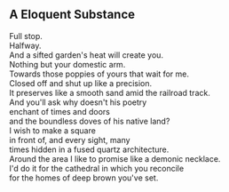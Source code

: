 A Eloquent Substance
--------------------
Full stop.  
Halfway.  
And a sifted garden's heat will create you.  
Nothing but your domestic arm.  
Towards those poppies of yours that wait for me.  
Closed off and shut up like a precision.  
It preserves like a smooth sand amid the railroad track.  
And you'll ask why doesn't his poetry  
enchant of times and doors  
and the boundless doves of his native land?  
I wish to make a square  
in front of, and every sight, many  
times hidden in a fused quartz architecture.  
Around the area I like to promise like a demonic necklace.  
I'd do it for the cathedral in which you reconcile  
for the homes of deep brown you've set.  

